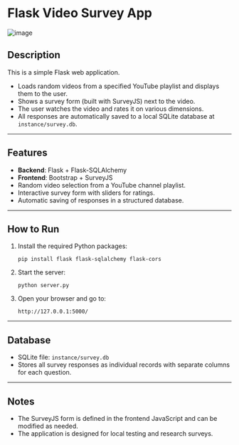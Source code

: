 # Flask Video Survey App

![image](https://github.com/user-attachments/assets/5119cf7a-df95-4b05-a977-519ec8518ca4)


## Description
This is a simple Flask web application.

- Loads random videos from a specified YouTube playlist and displays them to the user.
- Shows a survey form (built with SurveyJS) next to the video.
- The user watches the video and rates it on various dimensions.
- All responses are automatically saved to a local SQLite database at `instance/survey.db`.

---

## Features
- **Backend**: Flask + Flask-SQLAlchemy
- **Frontend**: Bootstrap + SurveyJS
- Random video selection from a YouTube channel playlist.
- Interactive survey form with sliders for ratings.
- Automatic saving of responses in a structured database.

---

## How to Run

1. Install the required Python packages:
    ```
    pip install flask flask-sqlalchemy flask-cors
    ```

2. Start the server:
    ```
    python server.py
    ```

3. Open your browser and go to:
    ```
    http://127.0.0.1:5000/
    ```

---

## Database
- SQLite file: `instance/survey.db`
- Stores all survey responses as individual records with separate columns for each question.

---

## Notes
- The SurveyJS form is defined in the frontend JavaScript and can be modified as needed.
- The application is designed for local testing and research surveys.
